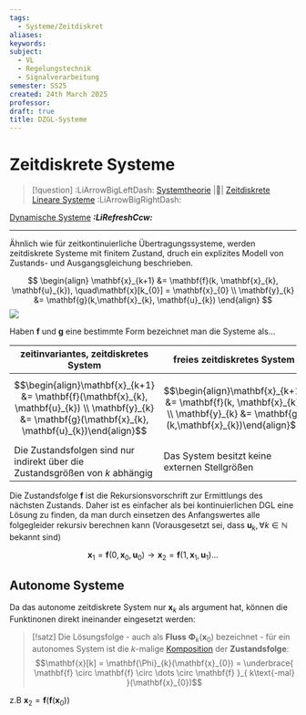 ```yaml
---
tags:
  - Systeme/Zeitdiskret
aliases: 
keywords: 
subject:
  - VL
  - Regelungstechnik
  - Signalverarbeitung
semester: SS25
created: 24th March 2025
professor: 
draft: true
title: DZGL-Systeme
---
```

 
# Zeitdiskrete Systeme

> [!question] :LiArrowBigLeftDash: [Systemtheorie]({MOC}%20Systemtheorie.md) |📍| [Zeitdiskrete Lineare Systeme](Zeitdiskrete%20Lineare%20Systeme.md) :LiArrowBigRightDash:

[Dynamische Systeme](Dynamische%20Systeme.md) ***:LiRefreshCcw:***

---

Ähnlich wie für zeitkontinuierliche Übertragungssysteme, werden zeitdiskrete Systeme mit finitem Zustand, druch ein explizites Modell von Zustands- und Ausgangsgleichung beschrieben.

$$
\begin{align}
\mathbf{x}_{k+1} &= \mathbf{f}(k, \mathbf{x}_{k}, \mathbf{u}_{k}), \quad\mathbf{x}[k_{0}] = \mathbf{x}_{0} \\
\mathbf{y}_{k} &= \mathbf{g}(k,\mathbf{x}_{k}, \mathbf{u}_{k})
\end{align}
$$
![](Zeitdiskreter%20Zustandsraum.md#^ZSGR)

Haben $\mathbf{f}$ und $\mathbf{g}$ eine bestimmte Form bezeichnet man die Systeme als...

| **zeitinvariantes**, zeitdiskretes System                                                                                                                  | **freies** zeitdiskretes System                                                                                                 | **autonomes** zeitdiskretes System                                                                                         |
| ---------------------------------------------------------------------------------------------------------------------------------------------------------- | ------------------------------------------------------------------------------------------------------------------------------- | -------------------------------------------------------------------------------------------------------------------------- |
| $$\begin{align}\mathbf{x}_{k+1} &= \mathbf{f}(\mathbf{x}_{k}, \mathbf{u}_{k}) \\ \mathbf{y}_{k} &= \mathbf{g}(\mathbf{x}_{k}, \mathbf{u}_{k})\end{align}$$ | $$\begin{align}\mathbf{x}_{k+1} &= \mathbf{f}(k, \mathbf{x}_{k}) \\ \mathbf{y}_{k} &= \mathbf{g}(k,\mathbf{x}_{k})\end{align}$$ | $$\begin{align}\mathbf{x}_{k+1} &= \mathbf{f}(\mathbf{x}_{k}) \\ \mathbf{y}_{k} &= \mathbf{g}(\mathbf{x}_{k})\end{align}$$ |
| Die Zustandsfolgen sind nur indirekt über die Zustandsgrößen von $k$ abhängig                                                                              | Das System besitzt keine externen Stellgrößen                                                                                   | das System ist frei und zeitinvariant                                                                                      |

Die Zustandsfolge $\mathbf{f}$ ist die Rekursionsvorschrift zur Ermittlungs des nächsten Zustands. Daher ist es einfacher als bei kontinuierlichen DGL eine Lösung zu finden, da man durch einsetzen des Anfangswertes alle folgegleider rekursiv berechnen kann (Vorausgesetzt sei, dass $\mathbf{u}_{k}, \forall k\in\mathbb{N}$ bekannt sind)

$$
\mathbf{x}_{1} = \mathbf{f}(0,\mathbf{x}_{0},\mathbf{u}_{0}) \to \mathbf{x}_{2}=\mathbf{f}(1, \mathbf{x}_{1}, \mathbf{u}_{1}) \dots
$$

## Autonome Systeme

Da das autonome zeitdiskrete System nur $\mathbf{x}_{k}$ als argument hat, können die Funktinonen direkt ineinander eingesetzt werden: 

> [!satz] Die Lösungsfolge - auch als **Fluss** $\mathbf{\Phi}_{k}(\mathbf{x}_{0})$ bezeichnet - für ein autonomes System ist die $k$-malige [Komposition](../Mathematik/Algebra/Komposition.md) der **Zustandsfolge**:
>  $$\mathbf{x}[k] = \mathbf{\Phi}_{k}(\mathbf{x}_{0}) = \underbrace{ \mathbf{f} \circ \mathbf{f} \circ \dots \circ \mathbf{f} }_{ k\text{-mal} }(\mathbf{x}_{0})$$

z.B $\mathbf{x}_{2} = \mathbf{f}(\mathbf{f}(\mathbf{x}_{0}))$